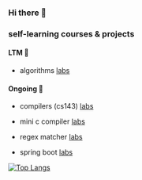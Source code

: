 ### Hi there 👋

### self-learning courses & projects

#### LTM 🎏
- algorithms [labs](https://github.com/jssonx/leetcode_pg)

#### Ongoing 🌱
- compilers (cs143) [labs](https://github.com/jssonx/cs143-compilers)
- mini c compiler [labs](https://github.com/jssonx/minic)
- regex matcher [labs](https://github.com/jssonx/regex-matcher)

- spring boot [labs](https://github.com/jssonx/spring_demo)

[![Top Langs](https://github-readme-stats.vercel.app/api/top-langs/?username=jssonx&layout=compact)](https://github.com/jssonx)
<!--
**jssonx/jssonx** is a ✨ _special_ ✨ repository because its `README.md` (this file) appears on your GitHub profile.

Here are some ideas to get you started:

- 🔭 I’m currently working on ...
- 🌱 I’m currently learning ...
- 👯 I’m looking to collaborate on ...
- 🤔 I’m looking for help with ...
- 💬 Ask me about ...
- 📫 How to reach me: ...
- 😄 Pronouns: ...
- ⚡ Fun fact: ...
-->
